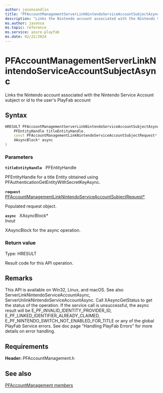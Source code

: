 ```yaml
---
author: jasonsandlin
title: "PFAccountManagementServerLinkNintendoServiceAccountSubjectAsync"
description: "Links the Nintendo account associated with the Nintendo Service Account subject or id to the user's PlayFab account"
ms.author: jasonsa
ms.topic: reference
ms.service: azure-playfab
ms.date: 02/22/2024
---
```


# PFAccountManagementServerLinkNintendoServiceAccountSubjectAsync  

Links the Nintendo account associated with the Nintendo Service Account subject or id to the user's PlayFab account  

## Syntax  
  
```cpp
HRESULT PFAccountManagementServerLinkNintendoServiceAccountSubjectAsync(  
    PFEntityHandle titleEntityHandle,  
    const PFAccountManagementLinkNintendoServiceAccountSubjectRequest* request,  
    XAsyncBlock* async  
)  
```  
  
### Parameters  
  
**`titleEntityHandle`** &nbsp; PFEntityHandle  
  
PFEntityHandle for a title Entity obtained using PFAuthenticationGetEntityWithSecretKeyAsync.  
  
**`request`** &nbsp; [PFAccountManagementLinkNintendoServiceAccountSubjectRequest*](../../pfaccountmanagementtypes/structs/pfaccountmanagementlinknintendoserviceaccountsubjectrequest.md)  
  
Populated request object.  
  
**`async`** &nbsp; XAsyncBlock*  
*_Inout_*  
  
XAsyncBlock for the async operation.  
  
  
### Return value
Type: HRESULT
  
Result code for this API operation.
  
## Remarks  
  
This API is available on Win32, Linux, and macOS. See also ServerLinkNintendoServiceAccountAsync, ServerUnlinkNintendoServiceAccountAsync. Call XAsyncGetStatus to get the status of the operation. If the service call is unsuccessful, the async result will be E_PF_INVALID_IDENTITY_PROVIDER_ID, E_PF_LINKED_IDENTIFIER_ALREADY_CLAIMED, E_PF_NINTENDO_SWITCH_NOT_ENABLED_FOR_TITLE or any of the global PlayFab Service errors. See doc page "Handling PlayFab Errors" for more details on error handling.
  
## Requirements  
  
**Header:** PFAccountManagement.h
  
## See also  
[PFAccountManagement members](../pfaccountmanagement_members.md)  

  
  
